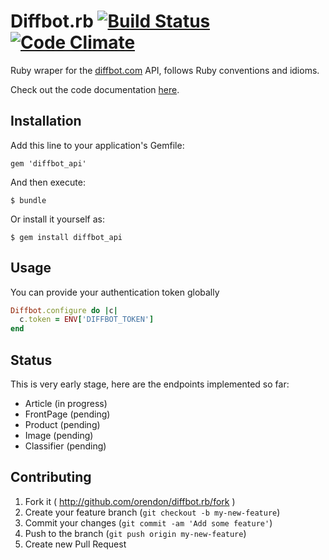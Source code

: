 # Diffbot.rb [![Build Status](https://travis-ci.org/orendon/diffbot.rb.png?branch=master)](https://travis-ci.org/orendon/diffbot.rb) [![Code Climate](https://codeclimate.com/github/orendon/diffbot.rb.png)](https://codeclimate.com/github/orendon/diffbot.rb)

Ruby wraper for the [diffbot.com](http://diffbot.com/) API, follows Ruby conventions and idioms.

Check out the code documentation [here](http://rubydoc.info/github/orendon/diffbot.rb/frames).

## Installation

Add this line to your application's Gemfile:

    gem 'diffbot_api'

And then execute:

    $ bundle

Or install it yourself as:

    $ gem install diffbot_api

## Usage

You can provide your authentication token globally

```ruby
Diffbot.configure do |c|
  c.token = ENV['DIFFBOT_TOKEN']
end
```

## Status

This is very early stage, here are the endpoints implemented so far:

* Article (in progress)
* FrontPage (pending)
* Product (pending)
* Image (pending)
* Classifier (pending)

## Contributing

1. Fork it ( http://github.com/orendon/diffbot.rb/fork )
2. Create your feature branch (`git checkout -b my-new-feature`)
3. Commit your changes (`git commit -am 'Add some feature'`)
4. Push to the branch (`git push origin my-new-feature`)
5. Create new Pull Request
